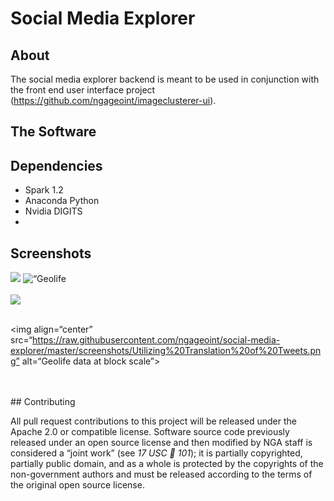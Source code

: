 # Social Media Explorer

## About
The social media explorer backend is meant to be used in conjunction with the front end user interface project (https://github.com/ngageoint/imageclusterer-ui). 

## The Software 

## Dependencies
- Spark 1.2
- Anaconda Python 
- Nvidia DIGITS
- 
## Screenshots
<p align=“center”>
	<img align=“center” src=“https://raw.githubusercontent.com/ngageoint/social-media-explorer/master/screenshots/3D%20Deep%20Feature%20Clustering.png” target=“_blank”>
<img align=“center” src=“https://raw.githubusercontent.com/ngageoint/social-media-explorer/master/screenshots/Mapping%20Georeferenced%20Images.png” alt=“Geolife data at city scale”><br/><br/>
	<img align=“center” src=“https://raw.githubusercontent.com/ngageoint/social-media-explorer/master/screenshots/Tank%20Social%20Media%20Example.png target=“_blank”><br/><br/>

<img align=“center” src=“https://raw.githubusercontent.com/ngageoint/social-media-explorer/master/screenshots/Utilizing%20Translation%20of%20Tweets.png” alt=“Geolife data at block scale”><br/><br/><br/>
	
</p>
## Contributing

All pull request contributions to this project will be released under the Apache 2.0 or compatible license.
Software source code previously released under an open source license and then modified by NGA staff is considered a “joint work” (see *17 USC  101*); it is partially copyrighted, partially public domain, and as a whole is protected by the copyrights of the non-government authors and must be released according to the terms of the original open source license.

